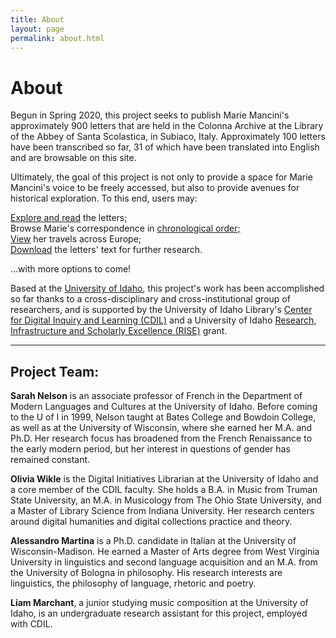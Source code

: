 ```yaml
---
title: About
layout: page
permalink: about.html
---
```


# About

Begun in Spring 2020, this project seeks to publish Marie Mancini's approximately 900 letters that are held in the Colonna Archive at the Library of the Abbey of Santa Scolastica, in Subiaco, Italy. 
Approximately 100 letters have been transcribed so far, 31 of which have been translated into English and are browsable on this site.

Ultimately, the goal of this project is not only to provide a space for Marie Mancini's voice to be freely accessed, but also to provide avenues for historical exploration. 
To this end, users may:

<a href="browse.html">Explore and read</a> the letters;<br>
Browse Marie's correspondence in <a href="timeline.html">chronological order;</a><br>
<a href="map.html">View</a> her travels across Europe;<br>
<a href="data">Download</a> the letters' text for further research.

...with more options to come!

Based at the [University of Idaho](https://www.uidaho.edu/), this project's work has been accomplished so far thanks to a cross-disciplinary and cross-institutional group of researchers, and is supported by the University of Idaho Library's [Center for Digital Inquiry and Learning (CDIL)](https://cdil.lib.uidaho.edu/) and a University of Idaho [Research, Infrastructure and Scholarly Excellence (RISE)](https://www.uidaho.edu/research/faculty/find-funding/internal-funding) grant.

---

## Project Team:

**Sarah Nelson** is an associate professor of French in the Department of Modern Languages and Cultures at the University of Idaho. 
Before coming to the U of I in 1999, Nelson taught at Bates College and Bowdoin College, as well as at the University of Wisconsin, where she earned her M.A. and Ph.D. 
Her research focus has broadened from the French Renaissance to the early modern period, but her interest in questions of gender has remained constant.

**Olivia Wikle** is the Digital Initiatives Librarian at the University of Idaho and a core member of the CDIL faculty. 
She holds a B.A. in Music from Truman State University, an M.A. in Musicology from The Ohio State University, and a Master of Library Science from Indiana University.
Her research centers around digital humanities and digital collections practice and theory.
 
**Alessandro Martina** is a Ph.D. candidate in Italian at the University of Wisconsin-Madison. 
He earned a Master of Arts degree from West Virginia University in linguistics and second language acquisition and an M.A. from the University of Bologna in philosophy. 
His research interests are linguistics, the philosophy of language, rhetoric and poetry. 
 
**Liam Marchant**, a junior studying music composition at the University of Idaho, is an undergraduate research assistant for this project, employed with CDIL.
